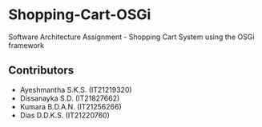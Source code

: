 # Shopping-Cart-OSGi
Software Architecture Assignment - Shopping Cart System using the OSGi framework

## Contributors
- Ayeshmantha S.K.S. (IT21219320)
- Dissanayka S.D. (IT21827662)
- Kumara B.D.A.N. (IT21256266)
- Dias D.D.K.S. (IT21220760)
